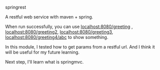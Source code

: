 springrest

A restful web service with maven + spring.

When run successfully, you can use <localhost:8080/greeting> , <localhost:8080/greeting2>, <localhost:8080/greeting3>, <localhost:8080/greeting4/abc> to show something.

In this module, I tested how to get params from a restful url. And I think it will be useful for my future learning.
 
Next step, I'll learn what is springmvc.